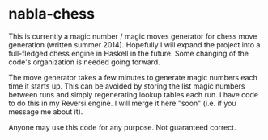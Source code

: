 nabla-chess
===========
This is currently a magic number / magic moves generator for chess move generation (written summer 2014). Hopefully I will expand the project into a full-fledged chess engine in Haskell in the future. Some changing of the code's organization is needed going forward.

The move generator takes a few minutes to generate magic numbers each time it starts up. This can be avoided by storing the list magic numbers between runs and simply regenerating lookup tables each run. I have code to do this in my Reversi engine. I will merge it here "soon" (i.e. if you message me about it).

Anyone may use this code for any purpose. Not guaranteed correct.
